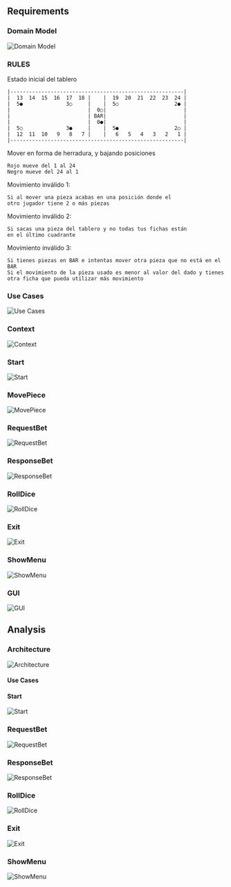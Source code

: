 ## Requirements

### Domain Model
![Domain Model](/rup/domain_model/domain_model.png)

### RULES
Estado inicial del tablero
```
|--------------------------------------------------------|
|  13  14  15  16  17  18 |    |  19  20  21  22  23  24 |
|  5●              3○     |    |  5○                  2● |
|                         |  0○|                         |
|                         | BAR|                         |
|                         |  0●|                         |
|  5○              3●     |    |  5●                  2○ |
|  12  11  10   9   8   7 |    |   6   5   4   3   2   1 |
|--------------------------------------------------------|
```

Mover en forma de herradura, y bajando posiciones 
```
Rojo mueve del 1 al 24 
Negro mueve del 24 al 1
```

Movimiento inválido 1: 
```
Si al mover una pieza acabas en una posición donde el 
otro jugador tiene 2 o más piezas
```

Movimiento inválido 2: 
```
Si sacas una pieza del tablero y no todas tus fichas están 
en el último cuadrante
```
Movimiento inválido 3: 
```
Si tienes piezas en BAR e intentas mover otra pieza que no está en el BAR
Si el movimiento de la pieza usado es menor al valor del dado y tienes 
otra ficha que pueda utilizar más movimiento
```


### Use Cases

![Use Cases](/rup/usecase/use_cases.png)

### Context

![Context](/rup/context/context.png)

### Start
![Start](/rup/usecase/start.png)

### MovePiece

![MovePiece](/rup/usecase/move_piece.png)

### RequestBet
![RequestBet](/rup/usecase/request_bet.png)

### ResponseBet
![ResponseBet](/rup/usecase/response_bet.png)

### RollDice
![RollDice](/rup/usecase/roll_dice.png)

### Exit
![Exit](/rup/usecase/exit.png)

### ShowMenu
![ShowMenu](/rup/usecase/show_menu.png)

### GUI
![GUI](/rup/context/gui.png)

## Analysis

### Architecture
![Architecture](/rup/analysis/architecture.png)

#### Use Cases

#### Start
![Start](/rup/analysis/use_cases/start.png)

### RequestBet
![RequestBet](/rup/analysis/usecase/request_bet.png)

### ResponseBet
![ResponseBet](/rup/analysis/usecase/response_bet.png)

### RollDice
![RollDice](/rup/analysis/usecase/roll_dice.png)

### Exit
![Exit](/rup/analysis/usecase/exit.png)

### ShowMenu
![ShowMenu](/rup/analysis/usecase/show_menu.png)
